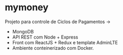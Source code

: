 # mymoney
Projeto para controle de Ciclos de Pagamentos -> 
* MongoDB
* API REST com Node + Express 
* Front com ReactJS + Redux e template AdminLTE 
* Ambiente conteinerizado com Docker.

